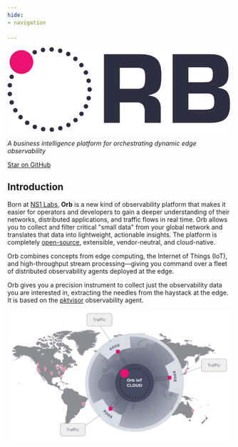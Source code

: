 ```yaml
---
hide:
- navigation

---
```

<script async defer src="https://buttons.github.io/buttons.js"></script>
<img src="img/ORB-logo-black@3x.png" alt="Orb" width="500"/>

*A business intelligence platform for orchestrating dynamic edge observability*

<a class="github-button" href="https://github.com/ns1labs/orb" data-size="large" aria-label="Star ns1labs/orb on GitHub">Star on GitHub</a>

## Introduction
Born at [NS1 Labs](https://ns1.com/labs), **Orb** is a new kind of observability platform that makes it easier for operators and developers to gain a deeper understanding of their networks, distributed applications, and traffic flows in real time. Orb allows you to collect and filter critical "small data" from your global network and translates that data into lightweight, actionable insights. The platform is completely [open-source](https://github.com/ns1labs/orb), extensible, vendor-neutral, and cloud-native.

Orb combines concepts from edge computing, the Internet of Things (IoT), and high-throughput stream processing—giving you command over a fleet of distributed observability agents deployed at the edge.

Orb gives you a precision instrument to collect just the observability data you are interested in, extracting the needles from the haystack at the edge. It is based on the [pktvisor](https://pktvisor.dev/) observability agent.

<img src="../img/ORB-diagram1.png" alt="Orb" width="600"/>


